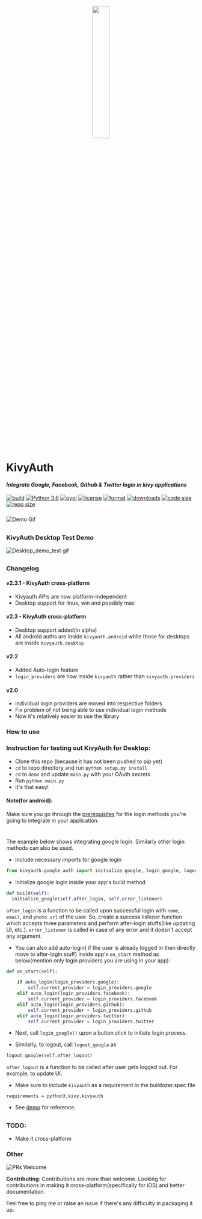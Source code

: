 <p align="center"> <img src="https://raw.githubusercontent.com/shashi278/social-auth-kivy/master/demo/kivyauth_logo.png" width="30%" ></img> </p>


# KivyAuth
#### *Integrate Google, Facebook, Github &amp; Twitter login in kivy applications*
[![build](https://travis-ci.org/shashi278/social-auth-kivy.svg?branch=master)](https://travis-ci.org/github/shashi278/social-auth-kivy/) [![Python 3.6](https://img.shields.io/pypi/pyversions/kivymd)](https://www.python.org/downloads/release/python-360/) [![pypi](https://img.shields.io/pypi/v/kivyauth)](https://pypi.org/project/KivyAuth/) [![license](https://img.shields.io/pypi/l/kivyauth)](https://github.com/shashi278/social-auth-kivy/blob/master/LICENSE) [![format](https://img.shields.io/pypi/format/kivyauth)](https://pypi.org/project/KivyAuth/#modal-close) [![downloads](https://img.shields.io/pypi/dm/kivyauth)](https://pypi.org/project/KivyAuth/) [![code size](https://img.shields.io/github/languages/code-size/shashi278/social-auth-kivy)]() [![repo size](https://img.shields.io/github/repo-size/shashi278/social-auth-kivy)]()

###
![Demo Gif](https://raw.githubusercontent.com/shashi278/social-auth-kivy/master/demo/demo.gif)

##
### KivyAuth Desktop Test Demo
![Desktop_demo_test gif](https://raw.githubusercontent.com/shashi278/social-auth-kivy/cross-platform/demo/kivyauth_desktop_alpha.gif)

##
### Changelog
#### v2.3.1 - KivyAuth cross-platform
  * Kivyauth APIs are now platform-independent
  * Desktop support for linux, win and possibly mac


#### v2.3 - KivyAuth cross-platform
  * Desktop support added(in alpha)
  * All android auths are inside `kivyauth.android` while those for desktops are inside `kivyauth.desktop`


#### v2.2
  * Added Auto-login feature
  * `login_providers` are now inside `kivyauth` rather than `kivyauth.providers`


#### v2.0
  * Individual login providers are moved into respective folders
  * Fix problem of not being able to use individual login methods
  * Now it's relatively easier to use the library

### How to use

### Instruction for testing out KivyAuth for Desktop:
* Clone this repo (because it has not been pushed to pip yet)
* `cd` to repo directory and run `python setup.py install`
* `cd` to `demo` and update `main.py` with your OAuth secrets
* Run `python main.py`
* It's that easy!

#### Note(for android):
  Make sure you go through the [prerequisites](https://github.com/shashi278/social-auth-kivy/blob/master/docs/prerequisites.md)
  for the login methods you're going to integrate in your application.

#
The example below shows integrating google login. Similarly other login methods can also be used.

* Include necessary imports for google login
```python
from kivyauth.google_auth import initialize_google, login_google, logout_google
```

* Initialize google login inside your app's build method
```python
def build(self):
  initialize_google(self.after_login, self.error_listener)
```
`after_login` is a function to be called upon successful login with `name`, `email`, and `photo url` of the user. So, create a success listener function which accepts three parameters and perform after-login stuffs(like updating UI, etc.). `error_listener` is called in case of any error and it doesn't accept any argument.

* You can also add auto-login( if the user is already logged in then directly move to after-login stuff) inside app's `on_start` method as below(mention only login providers you are using in your app):
```python
def on_start(self):

    if auto_login(login_providers.google):
        self.current_provider = login_providers.google
    elif auto_login(login_providers.facebook):
        self.current_provider = login_providers.facebook
    elif auto_login(login_providers.github):
        self.current_provider = login_providers.github
    elif auto_login(login_providers.twitter):
        self.current_provider = login_providers.twitter
```

* Next, call `login_google()` upon a button click to initiate login process.

* Similarly, to logout, call `logout_google` as
```python
logout_google(self.after_logout)
```
`after_logout` is a function to be called after user gets logged out. For example, to update UI.

* Make sure to include `kivyauth` as a requirement in the buildozer.spec file
```spec
requirements = python3,kivy,kivyauth
```

* See [demo](demo/) for reference.

##
  
### TODO:
  * Make it cross-platform

### Other
![PRs Welcome](https://img.shields.io/badge/PRs-welcome-brightgreen.svg?style=flat-square)

**Contributing**: Contributions are more than welcome. Looking for contributions in making it cross-platform(specifically for iOS) and better documentation.


Feel free to ping me or raise an issue if there's any difficulty in packaging it up.
      
